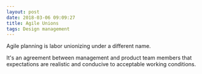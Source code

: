 ```yaml
---
layout: post
date: 2018-03-06 09:09:27
title: Agile Unions
tags: Design management
---
```


Agile planning is labor unionizing under a different name. 

It's an agreement between management and product team members that expectations are realistic and conducive to acceptable working conditions. 